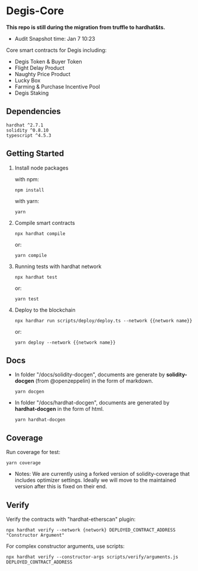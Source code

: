 # Degis-Core

**This repo is still during the migration from truffle to hardhat&ts.**

- Audit Snapshot time: Jan 7 10:23

Core smart contracts for Degis including:

- Degis Token & Buyer Token
- Flight Delay Product
- Naughty Price Product
- Lucky Box
- Farming & Purchase Incentive Pool
- Degis Staking

## Dependencies

```
hardhat ^2.7.1
solidity ^0.8.10
typescript ^4.5.3
```

## Getting Started

1. Install node packages

   with npm:

   ```
   npm install
   ```

   with yarn:

   ```
   yarn
   ```

2. Compile smart contracts

   ```
   npx hardhat compile
   ```

   or:

   ```
   yarn compile
   ```

3. Running tests with hardhat network

   ```
   npx hardhat test
   ```

   or:

   ```
   yarn test
   ```

4. Deploy to the blockchain

   ```
   npx hardhar run scripts/deploy/deploy.ts --network {{network name}}
   ```

   or:

   ```
   yarn deploy --network {{network name}}
   ```

## Docs

- In folder "/docs/solidity-docgen", documents are generate by **solidity-docgen** (from @openzeppelin) in the form of markdown.

  ```
  yarn docgen
  ```

- In folder "/docs/hardhat-docgen", documents are generated by **hardhat-docgen** in the form of html.

  ```
  yarn hardhat-docgen
  ```

## Coverage

Run coverage for test:

```
yarn coverage
```

- Notes: We are currently using a forked version of solidity-coverage that includes optimizer settings. Ideally we will move to the maintained version after this is fixed on their end.

## Verify

Verify the contracts with "hardhat-etherscan" plugin:

```
npx hardhat verify --network {network} DEPLOYED_CONTRACT_ADDRESS "Constructor Argument"
```

For complex constructor arguments, use scripts:

```
npx hardhat verify --constructor-args scripts/verify/arguments.js DEPLOYED_CONTRACT_ADDRESS
```
